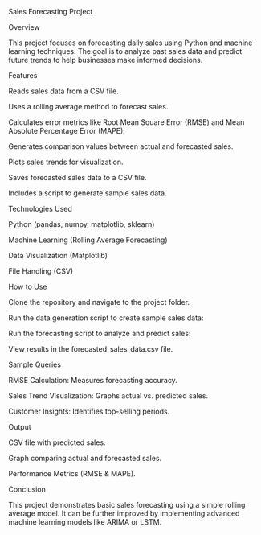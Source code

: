 Sales Forecasting Project

Overview

This project focuses on forecasting daily sales using Python and machine learning techniques. The goal is to analyze past sales data and predict future trends to help businesses make informed decisions.

Features

Reads sales data from a CSV file.

Uses a rolling average method to forecast sales.

Calculates error metrics like Root Mean Square Error (RMSE) and Mean Absolute Percentage Error (MAPE).

Generates comparison values between actual and forecasted sales.

Plots sales trends for visualization.

Saves forecasted sales data to a CSV file.

Includes a script to generate sample sales data.

Technologies Used

Python (pandas, numpy, matplotlib, sklearn)

Machine Learning (Rolling Average Forecasting)

Data Visualization (Matplotlib)

File Handling (CSV)

How to Use

Clone the repository and navigate to the project folder.

Run the data generation script to create sample sales data:

Run the forecasting script to analyze and predict sales:

View results in the forecasted_sales_data.csv file.

Sample Queries

RMSE Calculation: Measures forecasting accuracy.

Sales Trend Visualization: Graphs actual vs. predicted sales.

Customer Insights: Identifies top-selling periods.

Output

CSV file with predicted sales.

Graph comparing actual and forecasted sales.

Performance Metrics (RMSE & MAPE).

Conclusion

This project demonstrates basic sales forecasting using a simple rolling average model. It can be further improved by implementing advanced machine learning models like ARIMA or LSTM.

